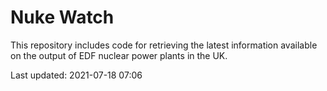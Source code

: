 # Nuke Watch

This repository includes code for retrieving the latest information available on the output of EDF nuclear power plants in the UK.

Last updated: 2021-07-18 07:06